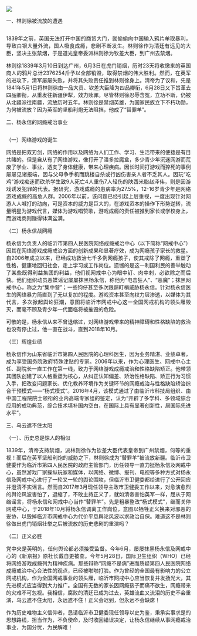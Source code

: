 <p><img src="https://www.iaders.com/wp-content/uploads/2019/11/3a478-007boTUYly1g65a1ie01fj30u00i0782.jpg"><span id="more-8387"></span></p>
<p align="justify">一、林则徐被流放的遭遇</p>
<p class="picbox"><img src="https://www.iaders.com/wp-content/uploads/2019/11/ef051-007boTUYly1g65a1imogmj30hs0bt3z0.jpg" alt=""></p>
<p align="justify">1839年之前，英国无法打开中国的商贸大门，就偷偷向中国输入鸦片牟取暴利，导致白银大量外流，国人吸食成瘾，悲剧不断发生。林则徐作为清廷有远见的大臣，坚决主张禁烟，于是道光皇帝委派林则徐为钦差大臣，到广州去禁烟。</p>
<p align="justify">林则徐1839年3月10日到达广州，6月3日在虎门销烟，历时23天将收缴来的英国商人的鸦片总计2376254斤予以全部销毁，取得禁烟的伟大胜利。然而，在英军的进攻下，清军屡屡失败，并将其失败责任推到林则徐身上。清帝为了议和，先是1841年5月1日将林则徐由一品大员、钦差大臣降为四品卿衔，6月28日又下旨革去四品卿衔，从重发往新疆伊犁，效力赎罪。尽管林则徐忍辱含冤，立功不断，仍被从北疆派往南疆，流放历时五年。林则徐是禁烟英雄，为国家民族立下不朽功勋，为何被流放？因为英军的坚船利炮无法阻挡，他成了“替罪羊”。</p>
<p align="justify">二、杨永信的网瘾戒治事业</p>
<p class="picbox"><img src="https://www.iaders.com/wp-content/uploads/2019/11/63453-007boTUYly1g65a1iyy33j30ci0m8abn.jpg" alt=""></p>
<p align="justify">（一）网络游戏的诞生</p>
<p align="justify">网络是把双刃剑，网络的作用以及网络为人们工作、学习、生活带来的便捷是有目共睹的。但是自从有了网络游戏，像打开了潘多拉魔盒，多少青少年沉迷网游而荒废了学业、事业，透支了身体健康，带来心理疾病。因长时间打游戏而猝死的事例屡屡见诸报端，因与父母争手机而跳楼自杀或行凶伤害亲人者不乏其人。因玩“吃鸡”游戏痴迷而砍杀学生致9人死亡4人重伤7人轻伤的陕西米脂赵泽伟，则是因游戏诱发犯罪的代表。据研究，游戏成瘾的患病率为27.5%，12-16岁青少年是网络游戏成瘾的高危人群。2006年以前，该问题已经引起上层重视，一度出现针对网游人人喊打的动向，可是资本的威力是巨大的，在游戏资本的操作下形势逆转，流量明星为游戏代言，媒体为游戏唱赞歌，游戏成瘾的责任被推到家长或学校身上，而游戏商则赚得钵满盆满。</p>
<p align="justify">（二）杨永信战网瘾</p>
<p align="justify">杨永信为负责人的临沂市第四人民医院网络成瘾戒治中心（以下简称“网戒中心”）因其在网络游戏成瘾戒治方面的创新成果和显著疗效，成为网瘾孩子家长的救星。自2006年成立以来，已经成功救治七千多例网瘾孩子，使其戒除了网瘾，重塑了性格，健康地回归社会，走上学习或工作岗位。遗憾的是这一利国利民的善举触动了某些既得利益集团的利益，他们视网戒中心为眼中钉、肉中刺，必欲除之而后快。他们组织动员恶媒谣记屡屡抹黑杨永信，称他为“电击狂人”、“恶魔”；抹黑网戒中心，称之为“集中营”；一些狗仔甚至多次跟踪盯梢威胁杨永信。针对杨永信医生的网络暴力简直到了无以复加的程度。游戏资本甚至向权力层渗透，以媒体为其代言，多次掀起舆论狂潮，意图将临沂市网戒中心这一全国网戒机构的领头雁毁灭，而毫不顾及青少年一代面临将被摧毁的危险。</p>
<p align="justify">可敬的是，杨永信从来不曾退缩过，对网络游戏带来的精神障碍和性格缺陷的救治也没有停止过，他一直在战斗，直到2018年10月。</p>
<p align="justify">（三）辉煌业绩</p>
<p align="justify">杨永信作为山东省临沂市第四人民医院的心理科医生，因为业务精湛、业绩卓著，成为享受国务院政府特殊津贴的专家。2006年以来，作为心理医生、网戒中心主任、副院长一直工作在第一线，致力于网络游戏成瘾戒治和性格缺陷矫正。他带领其团队创建了以人格重塑为核心，从纠正认知偏差、矫治性格缺陷、矫正行为习惯入手，把改变问题家长、优化教养环境作为关键环节的网瘾戒治与性格缺陷矫治综合干预模式——“杨式模式”。2016年4月，该模式通过了由临沂市科技局组织、由中国工程院院士领衔的业内高端专家组的鉴定，认为“开辟了多学科、多领域综合应用的成功典范，综合技术填补国内空白，在国际上具有显著创新性，居国际先进水平”。</p>
<p align="justify">三、乌云遮不住太阳</p>
<p align="justify">（一）、历史总是惊人的相似</p>
<p align="justify">1839年，清帝支持禁烟，派林则徐作为钦差大臣代表皇帝到广州禁烟，何等的重视！而后在英军坚船利炮的威胁之下，林则徐成为“替罪羊”被流放新疆。临沂市卫健委作为临沂市第四人民医院的政府主管部门，历任领导一直力挺杨永信及网戒中心，虽然游戏厂家操纵玩家和媒体，以网络、微博、报刊、电视等多种方式对杨永信及网戒中心进行了一轮又一轮的舆论围攻，但临沂市卫健委都给进行了公开回应并澄清不实谣言。然而自2017年3月现任领导主政市卫健委工作以来，对愈演愈烈的舆论风波害怕了，退缩了，不敢主持正义了，就如清帝害怕英军一样，屈从于网络谣言，将杨永信和网戒中心当作“替罪羊”。先是粗暴整改“杨式模式”，继而关停网戒中心，于2018年10月将杨永信调离工作岗位，意图以牺牲正义换来对邪恶的妥协，以毁掉临沂市网戒中心为代价平息舆论风波以求政治自保。难道这不是林则徐做出虎门销烟壮举之后被流放的历史悲剧的重演吗？</p>
<p align="justify">（二）正义必胜</p>
<p align="justify">党中央是英明的，任何舆论都必须接受监督。今年6月，屡屡抹黑杨永信及网戒中心的《新京报》原社长戴自更被查。今年5月28日，国际卫生组织（WHO）已经将网络游戏成瘾列为精神疾病。那些辩称“网瘾不是病”进而质疑第四人民医院网络成瘾戒治中心合法性的观点，已经被啪啪打脸。作为曾经的全国最有影响力的公立网戒机构，作为全国网戒事业的领头雁，临沂市网戒中心应当恢复并发扬光大，其先进模式应当得到大力推广。全国有无数的家长因网瘾孩子而痛不欲生，网瘾带来的灾难不可忽视。我相信，腐败的清廷已成为过去，英雄流血又流泪的历史不会重演，乌云遮不住太阳，永远遮不住！正义会迟到，但永远不会缺席！</p>
<p align="justify">作为历史唯物主义信仰者，恳请临沂市卫健委现任领导以史为鉴，秉承实事求是的思想路线，担当作为，不负使命，及时收回错误决定，让杨永信继续从事网瘾戒治事业，为国分忧，为民解难！​​​​</p>